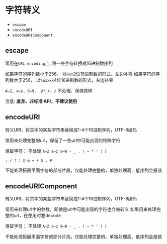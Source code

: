 # 字符转义

+ `escape`
+ `encodeURI`
+ `encodeURIComponent`

## escape

常用在`URL encoding`上, 将一些字符转换成16进制数序列

如果字符的序列数小于256， 以`%xx`2位16进制数的形式，左边补零
如果字符的序列数大于256， 以`%uxxxx`4位16进制数的形式，左边补零

`A–Z, a–z, 0–9,  @*_+-./` 不处理，保持原样

注意: **废弃、非标准 API，不建议使用**

## encodeURI

转义URI，将其中的某些字符串替换成1-4个16进制序列，UTF-8编码

常用来处理完整的url，保留了一些url中可能出现的特殊字符

保留字符： 不处理
`A–Z a–z 0–9 - _ . ! ~ * ' ( )`

`; / ? : @ & = + $ , #`

不能处理拓展平面字符的部分片段，仅能处理完整的，单独处理高、低序列会报错

## encodeURIComponent

转义URI，将其中的某些字符串替换成1-4个16进制序列，UTF-8编码

常用来处理url中的参数，即使是url中可能出现的字符也会被转义
如果用来处理完整的url，在使用时要decode

保留字符： 不处理
`A–Z a–z 0–9 - _ . ! ~ * ' ( )`

不能处理拓展平面字符的部分片段，仅能处理完整的，单独处理高、低序列会报错
